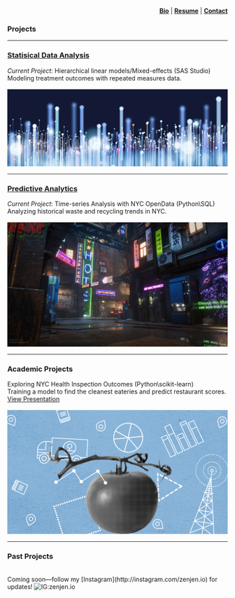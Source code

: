 <p align="right">
  <a href="https://zenjen-devs.github.io/bio"><b>Bio</b></a> |
  <a href="https://zenjen-devs.github.io/pdfs/JenArriaza_Resume.pdf"><b>Resume</b></a> |
    <a href="mailto:jen.arriaza@nyu.edu"><b>Contact</b></a>
  
  </p>


### Projects

---

### [Statisical Data Analysis](/statisticaldataanalysis)
<i>Current Project</i>: Hierarchical linear models/Mixed-effects (SAS Studio)
<br>
Modeling treatment outcomes with repeated measures data.
<br>
<br>
<a href="https://zenjen-devs.github.io/statisticaldataanalysis"><img src="images/dataprofessionals.JPG?raw=true"/></a>

---
### [Predictive Analytics](http://example.com/)
<i>Current Project</i>: Time-series Analysis with NYC OpenData (Python\SQL)
<br>
Analyzing historical waste and recycling trends in NYC.
<br>
<br>
<a href="predictiveanalytics.md"><img src="images/civilizationfiction.jpg?raw=true"/></a>

---

### Academic Projects

Exploring NYC Health Inspection Outcomes (Python\scikit-learn)
<br>
Training a model to find the cleanest eateries and predict restaurant scores.
<br>
[View Presentation](/pdf/sample_presentation.pdf)
<br>
<br>
<a href="/pdf/sample_presentation.pdf"><img src="images/healthinspectiondatabanner.png?raw=true"/></a>
<br>

---


### Past Projects
<br>
Coming soon—follow my [Instagram](http://instagram.com/zenjen.io) for updates! <img src="https://image.flaticon.com/icons/png/128/174/174855.png" alt="IG:zenjen.io" height="15" width="15" />



<!-- Remove above link if you don't want to attibute -->
